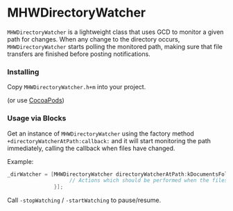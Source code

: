 # MHWDirectoryWatcher
`MHWDirectoryWatcher` is a lightweight class that uses GCD to monitor a given path for changes.
When any change to the directory occurs, `MHWDirectoryWatcher` starts polling the monitored path, making sure that file transfers are finished before posting notifications.

### Installing
Copy `MHWDirectoryWatcher.h+m` into your project.

(or use [CocoaPods](http://cocoapods.org))

### Usage via Blocks
Get an instance of `MHWDirectoryWatcher` using the factory method `+directoryWatcherAtPath:callback:` and it will start monitoring the path immediately, calling the callback when files have changed.

Example:

```objective-c
_dirWatcher = [MHWDirectoryWatcher directoryWatcherAtPath:kDocumentsFolder callback:^{
            		// Actions which should be performed when the files in the directory changes		
        	   }];

```

Call `-stopWatching` / `-startWatching` to pause/resume.
